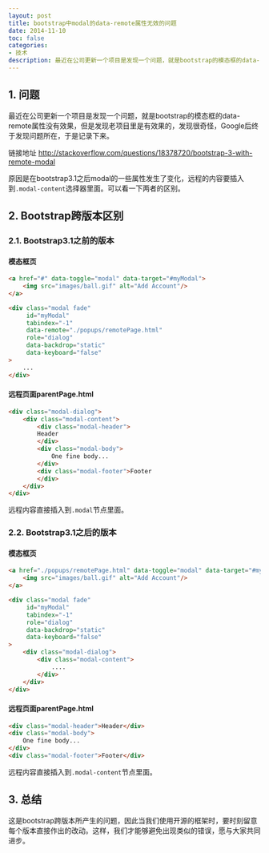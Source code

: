 ```yaml
---
layout: post
title: bootstrap中modal的data-remote属性无效的问题
date: 2014-11-10
toc: false
categories:
- 技术
description: 最近在公司更新一个项目是发现一个问题，就是bootstrap的模态框的data-remote属性没有效果，但是发现老项目里是有效果的，发现很奇怪，Google后终于发现问题所在，于是记录下来...
---
```


## 1. 问题

最近在公司更新一个项目是发现一个问题，就是bootstrap的模态框的data-remote属性没有效果，但是发现老项目里是有效果的，发现很奇怪，Google后终于发现问题所在，于是记录下来。

链接地址 <http://stackoverflow.com/questions/18378720/bootstrap-3-with-remote-modal>

原因是在bootstrap3.1之后modal的一些属性发生了变化，远程的内容要插入到`.modal-content`选择器里面。可以看一下两者的区别。

## 2. Bootstrap跨版本区别

### 2.1. Bootstrap3.1之前的版本

#### 模态框页	

```html
<a href="#" data-toggle="modal" data-target="#myModal">
    <img src="images/ball.gif" alt="Add Account"/>
</a>

<div class="modal fade"
     id="myModal"
     tabindex="-1"
     data-remote="./popups/remotePage.html"
     role="dialog"
     data-backdrop="static"
     data-keyboard="false"
>
    ...
</div>
```

#### 远程页面parentPage.html

```html
<div class="modal-dialog">
    <div class="modal-content">
        <div class="modal-header">
        Header
        </div>
        <div class="modal-body">
            One fine body...
        </div>
        <div class="modal-footer">Footer
        </div>
    </div>
</div>
```

远程内容直接插入到`.modal`节点里面。

### 2.2. Bootstrap3.1之后的版本

#### 模态框页	

```html
<a href="./popups/remotePage.html" data-toggle="modal" data-target="#myModal">
    <img src="images/ball.gif" alt="Add Account"/>
</a>

<div class="modal fade"
     id="myModal"
     tabindex="-1"
     role="dialog"
     data-backdrop="static"
     data-keyboard="false"
>
    <div class="modal-dialog">
        <div class="modal-content">
            ....
        </div>
    </div>
</div>
```

#### 远程页面parentPage.html

```html
<div class="modal-header">Header</div>
<div class="modal-body">
    One fine body...
</div>
<div class="modal-footer">Footer</div>
```

远程内容直接插入到`.modal-content`节点里面。

## 3. 总结

这是bootstrap跨版本所产生的问题，因此当我们使用开源的框架时，要时刻留意每个版本直接作出的改动。这样，我们才能够避免出现类似的错误，愿与大家共同进步。
